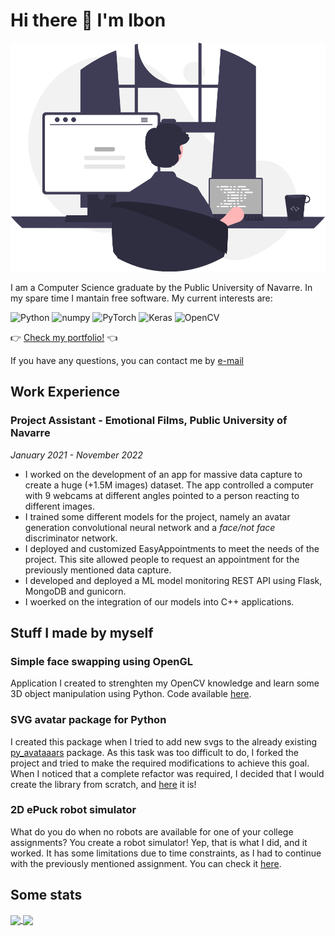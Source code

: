 # Hi there 👋 I'm Ibon

![Person programming](undraw_programming_re_kg9v.svg)

I am a Computer Science graduate by the Public University of Navarre. In my spare time I mantain free software.
My current interests are:

![Python](https://img.shields.io/badge/-python-white?style=for-the-badge&logo=python)
![numpy](https://img.shields.io/badge/-numpy-blue?style=for-the-badge&logo=numpy)
![PyTorch](https://img.shields.io/badge/-pytorch-gray?style=for-the-badge&logo=pytorch)
![Keras](https://img.shields.io/badge/-keras-red?style=for-the-badge&logo=keras)
![OpenCV](https://img.shields.io/badge/-opencv-blue?style=for-the-badge&logo=opencv)

👉 [Check my portfolio!](https://ibonn.github.io/) 👈

If you have any questions, you can contact me by [e-mail](mailto:ibonescartin@gmail.com?subject=Hi!)

## Work Experience

### **Project Assistant** - Emotional Films, Public University of Navarre
_January 2021 - November 2022_
* I worked on the development of an app for massive data capture to create a huge (+1.5M images) dataset. The app controlled a computer with 9 webcams at different angles pointed to a person reacting to different images.
* I trained some different models for the project, namely an avatar generation convolutional neural network and a _face/not face_ discriminator network.
* I deployed and customized EasyAppointments to meet the needs of the project. This site allowed people to request an appointment for the previously mentioned data capture.
* I developed and deployed a ML model monitoring REST API using Flask, MongoDB and gunicorn.
* I woerked on the integration of our models into C++ applications.


## Stuff I made by myself
### Simple face swapping using OpenGL
Application I created to strenghten my OpenCV knowledge and learn some 3D object manipulation using Python. Code available [here](https://github.com/ibonn/faceswap_gl).

### SVG avatar package for Python
I created this package when I tried to add new svgs to the already existing [py_avataaars](https://github.com/kebu/py-avataaars) package. As this task was too difficult to do, I forked the project and tried to make the required modifications to achieve this goal. When I noticed that a complete refactor was required, I decided that I would create the library from scratch, and [here](https://github.com/ibonn/python_avatars) it is!

### 2D ePuck robot simulator
What do you do when no robots are available for one of your college assignments? You create a robot simulator! Yep, that is what I did, and it worked. It has some limitations due to time constraints, as I had to continue with the previously mentioned assignment. You can check it [here](https://github.com/ibonn/robotBox).

## Some stats
<a href="https://github.com/anuraghazra/github-readme-stats">
  <img align="center" src="https://github-readme-stats.vercel.app/api/top-langs/?username=ibonn&theme=tokyonight" />
</a>
<a href="https://github.com/anuraghazra/github-readme-stats">
  <img align="center" src="https://github-readme-stats.vercel.app/api?username=ibonn&theme=tokyonight&count_private=true" />
</a>